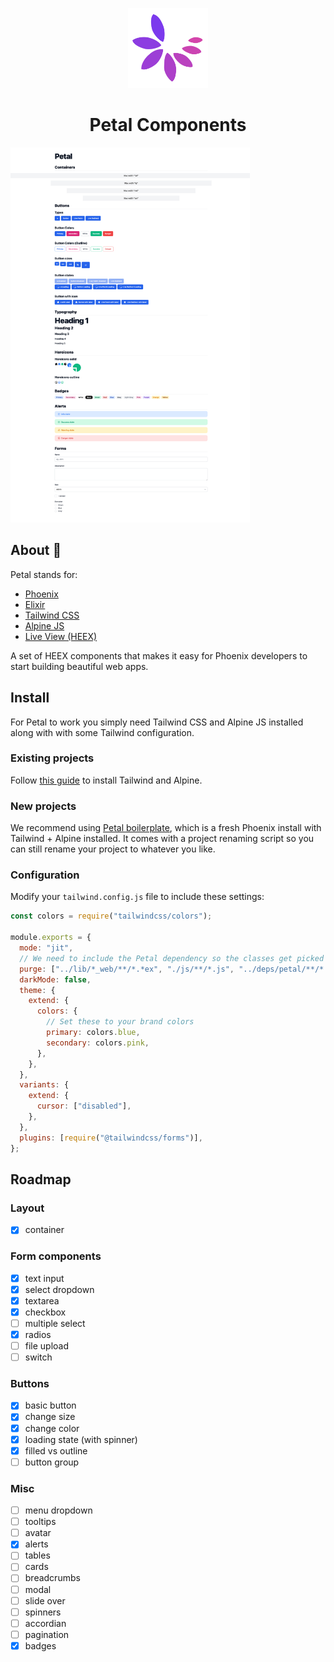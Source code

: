 <p align="center">
  <img src="logo.png" height="128">
  <h1 align="center">Petal Components</h1>
</p>

<img src="screenshot.png" height="600">

## About 🌺

Petal stands for:

* [Phoenix](https://www.phoenixframework.org/)
* [Elixir](https://elixir-lang.org/)
* [Tailwind CSS](https://tailwindcss.com/)
* [Alpine JS](https://alpinejs.dev/)
* [Live View (HEEX)](https://hexdocs.pm/phoenix_live_view/Phoenix.LiveView.html)

A set of HEEX components that makes it easy for Phoenix developers to start building beautiful web apps.

## Install

For Petal to work you simply need Tailwind CSS and Alpine JS installed along with with some Tailwind configuration.
### Existing projects

Follow [this guide](https://sergiotapia.com/phoenix-160-liveview-esbuild-tailwind-jit-alpinejs-a-brief-tutorial) to install Tailwind and Alpine.

### New projects

We recommend using [Petal boilerplate](https://github.com/petalframework/petal_boilerplate), which is a fresh Phoenix install with Tailwind + Alpine installed. It comes with a project renaming script so you can still rename your project to whatever you like.

### Configuration

Modify your `tailwind.config.js` file to include these settings:

```js
const colors = require("tailwindcss/colors");

module.exports = {
  mode: "jit",
  // We need to include the Petal dependency so the classes get picked up by JIT.
  purge: ["../lib/*_web/**/*.*ex", "./js/**/*.js", "../deps/petal/**/*.*ex"],
  darkMode: false,
  theme: {
    extend: {
      colors: {
        // Set these to your brand colors
        primary: colors.blue,
        secondary: colors.pink,
      },
    },
  },
  variants: {
    extend: {
      cursor: ["disabled"],
    },
  },
  plugins: [require("@tailwindcss/forms")],
};

```

## Roadmap

### Layout
- [x] container

### Form components
- [x] text input
- [x] select dropdown
- [x] textarea
- [x] checkbox
- [ ] multiple select
- [x] radios
- [ ] file upload
- [ ] switch

### Buttons
- [x] basic button
- [x] change size
- [x] change color
- [x] loading state (with spinner)
- [x] filled vs outline
- [ ] button group

### Misc
- [ ] menu dropdown
- [ ] tooltips
- [ ] avatar
- [x] alerts
- [ ] tables
- [ ] cards
- [ ] breadcrumbs
- [ ] modal
- [ ] slide over
- [ ] spinners
- [ ] accordian
- [ ] pagination
- [x] badges
